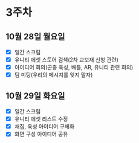 # 3주차

## 10월 28일 월요일  

- [x] 일간 스크럼
- [x] 유니티 에셋 스토어 검색(2차 교보재 신청 관련)
- [x] 아이디어 회의(곤충 육성, 배틀, AR, 유니티 관련 회의)  
- [x] 팀 미팅(우리의 메시지를 잊지 말자)  

## 10월 29일 화요일

- [x] 일간 스크럼
- [x] 유니티 에셋 리스트 수정
- [x] 채집, 육성 아이디어 구체화
- [x] 화면 구성 아이디어 공유